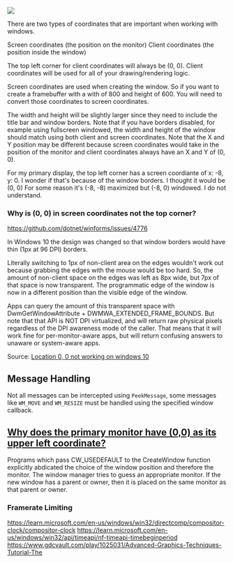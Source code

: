 ![](img/coordinates.png)

There are two types of coordinates that are important when working with windows.

Screen coordinates (the position on the monitor)
Client coordinates (the position inside the window)

The top left corner for client coordinates will always be (0, 0). Client coordinates will be used for all of your drawing/rendering logic.

Screen coordinates are used when creating the window. So if you want to create a framebuffer with a with of 800 and height of 600. You will need to convert those coordinates to screen coordinates.

The width and height will be slightly larger since they need to include the title bar and window borders. Note that if you have borders disabled, for example using fullscreen windowed, the width and height of the window should match using both client and screen coordinates. Note that the X and Y position may be different because screen coordinates would take in the position of the monitor and client coordinates always have an X and Y of (0, 0).

For my primary display, the top left corner has a screen coordiante of x: -8, y: 0. I wonder if that's because of the window borders. I thought it would be (0, 0)
For some reason it's (-8, -8) maximized but (-8, 0) windowed. I do not understand.

### Why is (0, 0) in screen coordinates not the top corner?

https://github.com/dotnet/winforms/issues/4776

In Windows 10 the design was changed so that window borders would have thin (1px at 96 DPI) borders.

Literally switching to 1px of non-client area on the edges wouldn't work out because grabbing the edges with the mouse would be too hard. So, the amount of non-client space on the edges was left as 8px wide, but 7px of that space is now transparent. The programmatic edge of the window is now in a different position than the visible edge of the window.

Apps can query the amount of this transparent space with DwmGetWindowAttribute + DWMWA_EXTENDED_FRAME_BOUNDS. But note that that API is NOT DPI virtualized, and will return raw physical pixels regardless of the DPI awareness mode of the caller. That means that it will work fine for per-monitor-aware apps, but will return confusing answers to unaware or system-aware apps.

Source: [Location 0, 0 not working on windows 10
](https://github.com/dotnet/winforms/issues/4776#issuecomment-1227637666)

## Message Handling

Not all messages can be intercepted using `PeekMessage`, some messages like `WM_MOVE` and `WM_RESIZE` must be handled using the specified window callback.

## [Why does the primary monitor have (0,0) as its upper left coordinate?](https://devblogs.microsoft.com/oldnewthing/20100820-00/?p=13093)

Programs which pass CW_USEDEFAULT to the CreateWindow function explicitly abdicated the choice of the window position and therefore the monitor. The window manager tries to guess an appropriate monitor. If the new window has a parent or owner, then it is placed on the same monitor as that parent or owner.

### Framerate Limiting

https://learn.microsoft.com/en-us/windows/win32/directcomp/compositor-clock/compositor-clock
https://learn.microsoft.com/en-us/windows/win32/api/timeapi/nf-timeapi-timebeginperiod
https://www.gdcvault.com/play/1025031/Advanced-Graphics-Techniques-Tutorial-The
